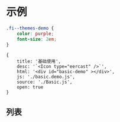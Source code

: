 # 示例

````css
.fi--themes-demo {
    color: purple;
    font-size: 2em;
}
````

````code
{
    title: '基础使用',
    desc: '`<Icon type="eercast" />`',
    html: '<div id="basic-demo" ></div>',
    js: './basic.demo.js',
    source: './Basic.js',
    open: true
}
````


## 列表

<div id="list-demo" class="list-demo">
<script src="./list.demo.js"></script>
</div>

<style>

.icon {
    display: inline-block;
    color: #666;
    font-size:2em;
    margin-right: .5em;
    margin-bottom: .5em;
    width: 3.5em;
    height: 2em;
    text-align: center;
}
.icon .fi {
    font-size: 1em;
}
.icon-text {
    text-align: center;
    font-size: .2em;
    display: block;
}
.list-demo {
    word-break: break-all;
}
</style>
